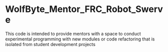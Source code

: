 # WolfByte_Mentor_FRC_Robot_Swerve
This code is intended to provide mentors with a space to conduct experimental programming with new modules or code refactoring that is isolated from student development projects